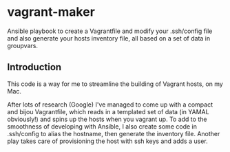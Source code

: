 # vagrant-maker
Ansible playbook to create a Vagrantfile and modify your .ssh/config file and also generate your hosts inventory file, all based on a set of data in groupvars.

## Introduction
This code is a way for me to streamline the building of Vagrant hosts, on my Mac.

After lots of research (Google) I've managed to come up with a compact and bijou Vagrantfile, which reads in a templated set of data (in YAMAL obviously!) and spins up the hosts when you vagrant up.  To add to the smoothness of developing with Ansible, I also create some code in .ssh/config to alias the hostname, then generate the inventory file. Another play takes care of provisioning the host with ssh keys and adds a user.
